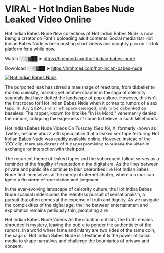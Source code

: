# VIRAL - Hot Indian Babes Nude Leaked Video Online

Hot Indian Babes Nude New collections of Hot Indian Babes Nude is now being a creator on Fanfix uploading adult contents. Social media star Hot Indian Babes Nude is been posting short videos and naughty pics on Tiktok platform for a while now.

Watch ░░▒▓██ ➤ https://hmhmed.com/hot-indian-babes-nude

Download ░░▒▓██ ➤ https://hmhmed.com/hot-indian-babes-nude

[![Hot Indian Babes Nude](https://i.imgur.com/dJHk4Zq.gif)](https://hmhmed.com/hot-indian-babes-nude)

The purported leak has stirred a maelanage of reactions, from disbelief to morbid curiosity, marking yet another chapter in the saga of celebrity scandals that have dotted the landscape of pop culture. However, this isn't the first rodeo for Hot Indian Babes Nude when it comes to rumors of a sex tape. In July 2024, similar whispers emerged, only to be debunked as baseless. The rapper, known for hits like "In Ha Mood," vehemently denied the rumors, critiquing the eagerness of some to believe in such falsehoods.

Hot Indian Babes Nude Videos
On Tuesday (Sep 16), X, formerly known as Twitter, became abuzz with speculation that a leaked sex tape featuring Hot Indian Babes Nude was readily available online. However, instead of the XXX clip, there are dozens of X pages promising to release the video in exchange for interaction with their post.

The recurrent theme of leaked tapes and the subsequent fallout serves as a reminder of the fragility of reputation in the digital era. As the lines between private and public life continue to blur, celebrities like Hot Indian Babes Nude find themselves at the mercy of internet chatter, where a rumor can ignite a firestorm of speculation and judgment.

In the ever-evolving landscape of celebrity culture, the Hot Indian Babes Nude scandal underscores the relentless pursuit of sensationalism, a pursuit that often comes at the expense of truth and dignity. As we navigate the complexities of the digital age, the line between entertainment and exploitation remains perilously thin, prompting a re

Hot Indian Babes Nude Videos
As the situation unfolds, the truth remains shrouded in mystery, leaving the public to ponder the authenticity of the rumors. In a world where fame and infamy are two sides of the same coin, the saga of Hot Indian Babes Nude is a testament to the power of social media to shape narratives and challenge the boundaries of privacy and consent.
